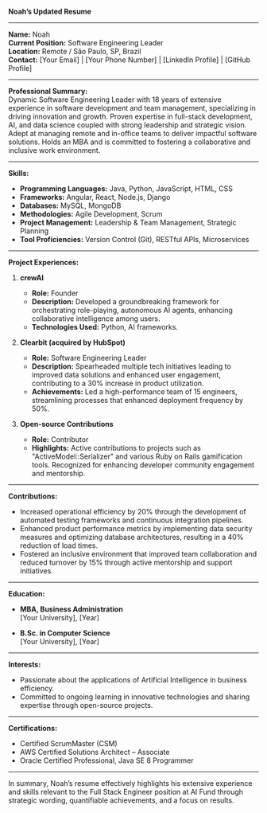 **Noah’s Updated Resume**

---

**Name:** Noah  
**Current Position:** Software Engineering Leader  
**Location:** Remote / São Paulo, SP, Brazil  
**Contact:** [Your Email] | [Your Phone Number] | [LinkedIn Profile] | [GitHub Profile]

---

**Professional Summary:**  
Dynamic Software Engineering Leader with 18 years of extensive experience in software development and team management, specializing in driving innovation and growth. Proven expertise in full-stack development, AI, and data science coupled with strong leadership and strategic vision. Adept at managing remote and in-office teams to deliver impactful software solutions. Holds an MBA and is committed to fostering a collaborative and inclusive work environment.

---

**Skills:**
- **Programming Languages:** Java, Python, JavaScript, HTML, CSS
- **Frameworks:** Angular, React, Node.js, Django
- **Databases:** MySQL, MongoDB
- **Methodologies:** Agile Development, Scrum
- **Project Management:** Leadership & Team Management, Strategic Planning
- **Tool Proficiencies:** Version Control (Git), RESTful APIs, Microservices

---

**Project Experiences:**

1. **crewAI**
   - **Role:** Founder
   - **Description:** Developed a groundbreaking framework for orchestrating role-playing, autonomous AI agents, enhancing collaborative intelligence among users.
   - **Technologies Used:** Python, AI frameworks.

2. **Clearbit (acquired by HubSpot)**
   - **Role:** Software Engineering Leader
   - **Description:** Spearheaded multiple tech initiatives leading to improved data solutions and enhanced user engagement, contributing to a 30% increase in product utilization.
   - **Achievements:** Led a high-performance team of 15 engineers, streamlining processes that enhanced deployment frequency by 50%.

3. **Open-source Contributions**
   - **Role:** Contributor
   - **Highlights:** Active contributions to projects such as "ActiveModel::Serializer" and various Ruby on Rails gamification tools. Recognized for enhancing developer community engagement and mentorship.

---

**Contributions:**
- Increased operational efficiency by 20% through the development of automated testing frameworks and continuous integration pipelines.
- Enhanced product performance metrics by implementing data security measures and optimizing database architectures, resulting in a 40% reduction of load times.
- Fostered an inclusive environment that improved team collaboration and reduced turnover by 15% through active mentorship and support initiatives.

---

**Education:**
- **MBA, Business Administration**  
  [Your University], [Year]
  
- **B.Sc. in Computer Science**  
  [Your University], [Year]

---

**Interests:**
- Passionate about the applications of Artificial Intelligence in business efficiency.
- Committed to ongoing learning in innovative technologies and sharing expertise through open-source projects.
  
---

**Certifications:**
- Certified ScrumMaster (CSM)
- AWS Certified Solutions Architect – Associate
- Oracle Certified Professional, Java SE 8 Programmer

---

In summary, Noah’s resume effectively highlights his extensive experience and skills relevant to the Full Stack Engineer position at AI Fund through strategic wording, quantifiable achievements, and a focus on results.
